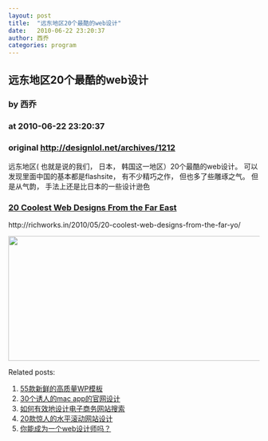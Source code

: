 ```yaml
---
layout: post
title:  "远东地区20个最酷的web设计"
date:   2010-06-22 23:20:37
author: 西乔
categories: program
---
```


## 远东地区20个最酷的web设计
### by 西乔
### at 2010-06-22 23:20:37
### original <http://designlol.net/archives/1212>

<p>远东地区(   也就是说的我们， 日本， 韩国这一地区）20个最酷的web设计。 可以发现里面中国的基本都是flashsite， 有不少精巧之作， 但也多了些雕琢之气。 但  是从气韵， 手法上还是比日本的一些设计逊色</p>
<h3><a href="http://richworks.in/2010/05/20-coolest-web-designs-from-the-far-yo/">20 Coolest Web Designs From the Far East</a></h3>
<p> http://richworks.in/2010/05/20-coolest-web-designs-from-the-far-yo/</p>
<p><a href="http://richworks.in/2010/05/20-coolest-web-designs-from-the-far-yo/"><img title="16-moolinx" src="http://designlol.net/wp-content/uploads/2010/06/204@195_7bfcf1ed3211e3799abf437459de7f5b.jpg" alt="" height="250" width="600"></a></p>


<p>Related posts:<ol><li><a href="http://designlol.net/archives/1171" rel="bookmark" title="Permanent Link: 55款新鲜的高质量WP模板">55款新鲜的高质量WP模板</a></li>
<li><a href="http://designlol.net/archives/974" rel="bookmark" title="Permanent Link: 30个诱人的mac app的官网设计">30个诱人的mac app的官网设计</a></li>
<li><a href="http://designlol.net/archives/824" rel="bookmark" title="Permanent Link: 如何有效地设计电子商务网站搜索">如何有效地设计电子商务网站搜索</a></li>
<li><a href="http://designlol.net/archives/361" rel="bookmark" title="Permanent Link: 20款惊人的水平滚动网站设计">20款惊人的水平滚动网站设计</a></li>
<li><a href="http://designlol.net/archives/122" rel="bookmark" title="Permanent Link: 你能成为一个web设计师吗？">你能成为一个web设计师吗？</a></li>
</ol></p>